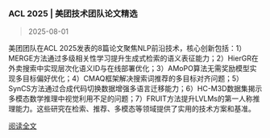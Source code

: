 ### ACL 2025 | 美团技术团队论文精选

> 2025-08-01

美团团队在ACL 2025发表的8篇论文聚焦NLP前沿技术，核心创新包括：1）MERGE方法通过多级相关性学习提升生成式检索的语义表征能力；2）HierGR在外卖搜索中实现层次化语义ID与在线部署优化；3）AMoPO算法无需奖励模型实现多目标偏好优化；4）CMAQ框架解决搜索词推荐的多目标对齐问题；5）SynCS方法通过合成代码切换数据增强多语言迁移能力；6）HC-M3D数据集揭示多模态数学推理中视觉利用不足的问题；7）FRUIT方法提升LVLMs的第一人称推理能力。这些研究在检索、推荐、多模态等领域提供了实用的技术方案和基准。

[阅读全文](https://tech.meituan.com/2025/08/01/acl-2025.html)

